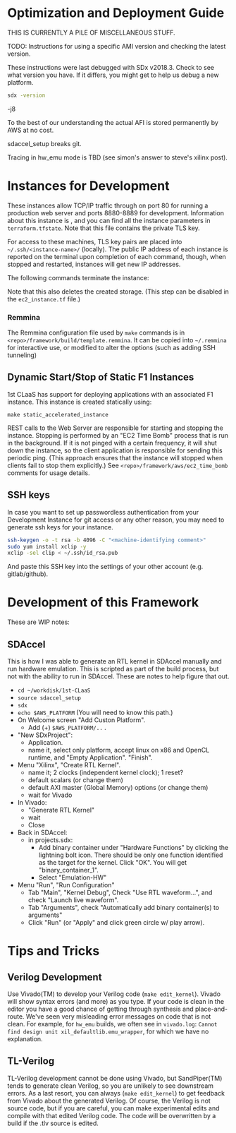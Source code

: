 <a name="Overview"></a>
# Optimization and Deployment Guide

THIS IS CURRENTLY A PILE OF MISCELLANEOUS STUFF.

<!-- Extract info from the Makefile -->

TODO: Instructions for using a specific AMI version and checking the latest version.

These instructions were last debugged with SDx v2018.3. Check to see what version you have. If it differs, you might get to help us debug a new platform.

```sh
sdx -version
```

 -j8
 
To the best of our understanding the actual AFI is stored permanently by AWS at no cost.
 
sdaccel_setup breaks git.


Tracing in hw_emu mode is TBD (see simon's answer to steve's xilinx post).


<!--
Update:

The tarball is taking up space on the S3 disk. It seems it is only needed during AFI creation. So after AFI creation completes, you probably want to delete the tarball. These commands will delete all tarballs and logs (including any previous builds).

```sh
aws s3 ls -recursive s3://<bucket-name>[/<user-id>]/mandelbrot/dcp  # Check first.
aws s3 ls -recursive s3://<bucket-name>[/<user-id>]/mandelbrot/log
aws s3 rm -recursive s3://<bucket-name>[/<user-id>]/mandelbrot/dcp  # Then delete.
aws s3 rm -recursive s3://<bucket-name>[/<user-id>]/mandelbrot/log
```

(TODO: This should be automated. These commands will delete the directories, which may need to exist?)
-->


# Instances for Development

These instances allow TCP/IP traffic through on port 80 for running a production web server and ports 8880-8889 for development. Information about this instance is , and you can find all the instance parameters in `terraform.tfstate`. Note that this file contains the private TLS key.

For access to these machines, TLS key pairs are placed into `~/.ssh/<instance-name>/` (locally). The public IP address of each instance is reported on the terminal upon completion of each command, though, when stopped and restarted, instances will get new IP addresses.


The following commands terminate the instance:

Note that this also deletes the created storage. (This step can be disabled in the `ec2_instance.tf` file.)

### Remmina

The Remmina configuration file used by `make` commands is in `<repo>/framework/build/template.remmina`. It can be copied into `~/.remmina` for interactive use, or modified to alter the options (such as adding SSH tunneling)


## Dynamic Start/Stop of Static F1 Instances

1st CLaaS has support for deploying applications with an associated F1 instance. This instance is created statically using:

```
make static_accelerated_instance
```

REST calls to the Web Server are responsible for starting and stopping the instance. Stopping is performed by an "EC2 Time Bomb" process that is run in the background. If it is not pinged with a certain frequency, it will shut down the instance, so the client application is responsible for sending this periodic ping. (This approach ensures that the instance will stopped when clients fail to stop them explicitly.) See `<repo>/framework/aws/ec2_time_bomb` comments for usage details.


<!--
### Useful AWS commands for monitoring your usage

...
-->


## SSH keys

In case you want to set up passwordless authentication from your Development Instance for git access or any other reason, you may need to generate ssh keys for your instance.

```sh
ssh-keygen -o -t rsa -b 4096 -C "<machine-identifying comment>"
sudo yum install xclip -y
xclip -sel clip < ~/.ssh/id_rsa.pub
```

And paste this SSH key into the settings of your other account (e.g. gitlab/github).



# Development of this Framework

These are WIP notes:


## SDAccel

This is how I was able to generate an RTL kernel in SDAccel manually and run hardware emulation. This is scripted as part of the build process, but not with the ability to run in SDAccel. These are notes to help figure that out.

 - `cd ~/workdisk/1st-CLaaS`
 - `source sdaccel_setup`
 - `sdx`
 - `echo $AWS_PLATFORM` (You will need to know this path.)
 - On Welcome screen "Add Custon Platform".
   - Add (+) `$AWS_PLATFORM/..` .
 - "New SDxProject":
   - Application.
   - name it, select only platform, accept linux on x86 and OpenCL runtime, and "Empty Application". "Finish".
 - Menu "Xilinx", "Create RTL Kernel".
   - name it; 2 clocks (independent kernel clock); 1 reset?
   - default scalars (or change them)
   - default AXI master (Global Memory) options (or change them)
   - wait for Vivado
 - In Vivado:
   - "Generate RTL Kernel"
   - wait
   - Close
 - Back in SDAccel:
   - in projects.sdx:
     - Add binary container under "Hardware Functions" by clicking the lightning bolt icon. There should be only one function identified as the target for the kernel. Click "OK". You will get "binary_container_1".
     - Select "Emulation-HW"
  - Menu "Run", "Run Configuration"
    - Tab "Main", "Kernel Debug", Check "Use RTL waveform...", and check "Launch live waveform".
    - Tab "Arguments", check "Automatically add binary container(s) to arguments"
    - Click "Run" (or "Apply" and click green circle w/ play arrow).


# Tips and Tricks

## Verilog Development

Use Vivado(TM) to develop your Verilog code (`make edit_kernel`). Vivado will show syntax errors (and more) as you type. If your code is clean in the editor you have a good chance of getting through synthesis and place-and-route. We've seen very misleading error messages on code that is not clean. For example, for `hw_emu` builds, we often see in `vivado.log`: `Cannot find design unit xil_defaultlib.emu_wrapper`, for which we have no explanation.

## TL-Verilog

TL-Verilog development cannot be done using Vivado, but SandPiper(TM) tends to generate clean Verilog, so you are unlikely to see downstream errors. As a last resort, you can always (`make edit_kernel`) to get feedback from Vivado about the generated Verilog. Of course, the Verilog is not source code, but if you are careful, you can make experimental edits and compile with that edited Verilog code. The code will be overwritten by a build if the .tlv source is edited.
